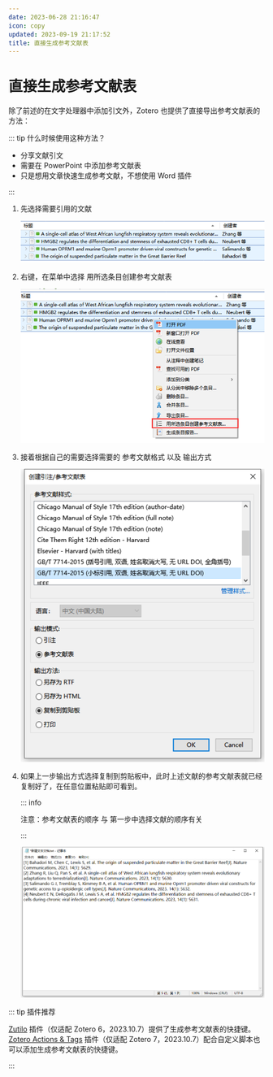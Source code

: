 ```yaml
---
date: 2023-06-28 21:16:47
icon: copy
updated: 2023-09-19 21:17:52
title: 直接生成参考文献表
---
```


# 直接生成参考文献表

除了前述的在文字处理器中添加引文外，Zotero 也提供了直接导出参考文献表的方法：

::: tip 什么时候使用这种方法？

- 分享文献引文
- 需要在 PowerPoint 中添加参考文献表
- 只是想用文章快速生成参考文献，不想使用 Word 插件

:::

1. 先选择需要引用的文献

    ![选择参考文献](../assets/image-zotero-选择参考文献.png)

2. 右键，在菜单中选择 用所选条目创建参考文献表

    ![创建参考文献表](../assets/image-zotero-创建参考文献表.png)

3. 接着根据自己的需要选择需要的 参考文献格式 以及 输出方式

    ![选择引文格式及输出方式](../assets/image-zotero-选择引文格式及输出方式.png)

4. 如果上一步输出方式选择复制到剪贴板中，此时上述文献的参考文献表就已经复制好了，在任意位置粘贴即可看到。

    ::: info

    注意：参考文献表的顺序 与 第一步中选择文献的顺序有关

    :::

    ![粘贴参考文献表](../assets/image-粘贴参考文献表.png)

::: tip 插件推荐

[Zutilo](https://github.com/wshanks/Zutilo) 插件（仅适配 Zotero 6，2023.10.7）提供了生成参考文献表的快捷键。
[Zotero Actions & Tags](https://github.com/windingwind/zotero-actions-tags/discussions) 插件（仅适配 Zotero 7，2023.10.7）配合自定义脚本也可以添加生成参考文献表的快捷键。

:::
